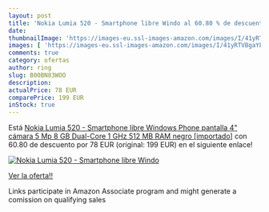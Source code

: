 ```yaml
---
layout: post
title: 'Nokia Lumia 520 - Smartphone libre Windo al 60.80 % de descuento'
date: 
thumbnailImage: 'https://images-eu.ssl-images-amazon.com/images/I/41yRTVBgaYL._SL200_.jpg'
images: [ 'https://images-eu.ssl-images-amazon.com/images/I/41yRTVBgaYL._SL200_.jpg' ]
comments: true
category: ofertas
author: ring
slug: B00BN83WOO
description:
actualPrice: 78 EUR
comparePrice: 199 EUR
inStock: true
---
```


Está [Nokia Lumia 520 - Smartphone libre Windows Phone  pantalla 4"  cámara 5 Mp  8 GB  Dual-Core 1 GHz  512 MB RAM   negro [importado]](https://www.amazon.es/dp/B00BN83WOO/?tag=tolees-21) con 60.80 de descuento por 78 EUR (original: 199 EUR) en el siguiente enlace!

[![Nokia Lumia 520 - Smartphone libre Windo](https://images-eu.ssl-images-amazon.com/images/I/41yRTVBgaYL._SL200_.jpg)](https://www.amazon.es/dp/B00BN83WOO/?tag=tolees-21)

[Ver la oferta!!](https://www.amazon.es/dp/B00BN83WOO/?tag=tolees-21)

Links participate in Amazon Associate program and might generate a comission on qualifying sales


